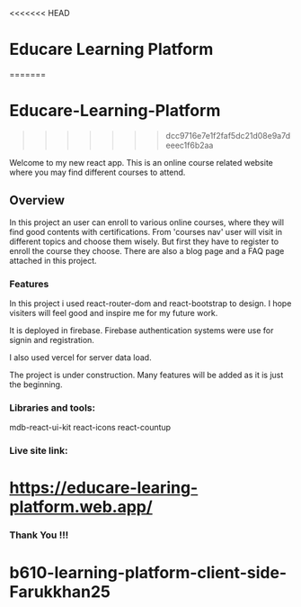 <<<<<<< HEAD
# Educare Learning Platform
=======
# Educare-Learning-Platform
>>>>>>> dcc9716e7e1f2faf5dc21d08e9a7deeec1f6b2aa

Welcome to my new react app. This is an online course related website where you may find different courses to attend.

## Overview

In this project an user can enroll to various online courses, where they will find good contents with certifications. From 'courses nav' user will visit in different topics and choose them wisely. But first they have to register to enroll the course they choose. There are also a blog page and a FAQ page attached in this project.

### Features

In this project i used react-router-dom and react-bootstrap to design. I hope visiters will feel good and inspire me for my future work.

It is deployed in firebase. Firebase authentication systems were use for signin and registration.

I also used vercel for server data load.

The project is under construction. Many features will be added as it is just the beginning.

### Libraries and tools:

mdb-react-ui-kit
react-icons
react-countup

### Live site link:

# https://educare-learing-platform.web.app/

### Thank You !!!

# b610-learning-platform-client-side-Farukkhan25

